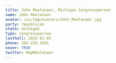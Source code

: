 ```yaml
---
title: John Moolenaar, Michigan Congressperson
name: John Moolenaar
avatar: /ui/img/avatars/John_Moolenaar.jpg
party: republican
state: michigan
type: congressperson
lasthall: 2015-01-03
phone: 202-225-3561
never: TRUE
twitter: RepMoolenaar
---
```

